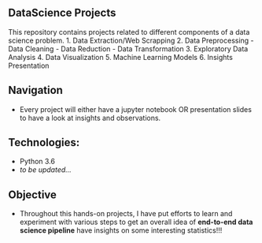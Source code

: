 ## DataScience Projects 

This repository contains projects related to different components of a data science problem.
	1. Data Extraction/Web Scrapping
	2. Data Preprocessing
		- Data Cleaning
		- Data Reduction
		- Data Transformation
	3. Exploratory Data Analysis
	4. Data Visualization
	5. Machine Learning Models
	6. Insights Presentation

## Navigation

- Every project will either have a jupyter notebook OR presentation slides to have a look at insights and observations.


## Technologies:

- Python 3.6
- *to be updated...*


## Objective

-	Throughout this hands-on projects,  I have put efforts to learn and experiment with various steps to get an overall idea of **end-to-end data science pipeline** have insights on some interesting statistics!!!